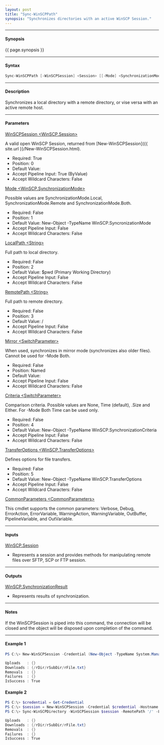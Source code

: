 ```yaml
---
layout: post
title: "Sync-WinSCPPath"
synopsis: "Synchronizes directories with an active WinSCP Session."
---
```


---

#### **Synopsis**

{{ page.synopsis }}

---

#### **Syntax**

```powershell
Sync-WinSCPPath [-WinSCPSession] <Session> [[-Mode] <SynchronizationMode>] [[-LocalPath] <String>] [[-RemotePath] <String>] [-Remove] [-Mirror] [[-Criteria] <SynchronizationCriteria>] [[-TransferOptions] <TransferOptions>] [<CommonParameters>]
```

---

#### **Description**

Synchronizes a local directory with a remote directory, or vise versa with an active remote host.

---

#### **Parameters**

[WinSCPSession \<WinSCP.Session\>](http://winscp.net/eng/docs/library_session)

A valid open WinSCP Session, returned from [New-WinSCPSession]({{ site.url }}/New-WinSCPSession.html).

* Required: True
* Position: 0
* Default Value:
* Accept Pipeline Input: True (ByValue)
* Accept Wildcard Characters: False

[Mode \<WinSCP.SynchronizationMode\>](http://winscp.net/eng/docs/task_synchronize_full#synchronization_mode)

Possible values are SynchronizationMode.Local, SynchronizationMode.Remote and SynchronizationMode.Both.

* Required: False
* Position: 1
* Default Value: New-Object -TypeName WinSCP.SyncronizationMode
* Accept Pipeline Input: False
* Accept Wildcard Characters: False

[LocalPath \<String\>](http://winscp.net/eng/docs/library_session_synchronizedirectories)

Full path to local directory.

* Required: False
* Position: 2
* Default Value: $pwd (Primary Working Directory)
* Accept Pipeline Input: False
* Accept Wildcard Characters: False

[RemotePath \<String\>](http://winscp.net/eng/docs/library_session_synchronizedirectories)

Full path to remote directory.

* Required: False
* Position: 3
* Default Value: /
* Accept Pipeline Input: False
* Accept Wildcard Characters: False


[Mirror \<SwitchParameter\>](http://winscp.net/eng/docs/library_session_synchronizedirectories)

When used, synchronizes in mirror mode (synchronizes also older files). Cannot be used for -Mode Both.

* Required: False
* Position: Named
* Default Value:
* Accept Pipeline Input: False
* Accept Wildcard Characters: False

[Criteria \<SwitchParameter\>](http://winscp.net/eng/docs/ui_synchronize#comparison_criteria)

Comparison criteria. Possible values are None, Time (default), .Size and Either. For -Mode Both Time can be used only.

* Required: False
* Position: 4
* Default Value: New-Object -TypeName WinSCP.SynchronizationCriteria
* Accept Pipeline Input: False
* Accept Wildcard Characters: False

[TransferOptions \<WinSCP.TransferOptions\>](http://winscp.net/eng/docs/library_transferoptions)

Defines options for file transfers.

* Required: False
* Position: 5
* Default Value: New-Object -TypeName WinSCP.TransferOptions
* Accept Pipeline Input: False
* Accept Wildcard Characters: False

[CommonParameters \<CommonParameters\>](http://go.microsoft.com/fwlink/?LinkID=113216)

This cmdlet supports the common parameters: Verbose, Debug, ErrorAction, ErrorVariable, WarningAction, WarningVariable, OutBuffer, PipelineVariable, and OutVariable.

---

#### **Inputs**

[WinSCP.Session](http://winscp.net/eng/docs/library_session)

* Represents a session and provides methods for manipulating remote files over SFTP, SCP or FTP session.

---

#### **Outputs**

[WinSCP.SynchronizationResult](http://winscp.net/eng/docs/library_synchronizationresult)

* Represents results of synchronization.

---

#### **Notes**

If the WinSCPSession is piped into this command, the connection will be closed and the object will be disposed upon completion of the command.

---

#### **Example 1**

```powershell
PS C:\> New-WinSCPSession -Credential (New-Object -TypeName System.Management.Automation.PSCredential -ArgumentList $env:USERNAME, (New-Object -TypeName System.Security.SecureString)) -HostName $env:COMPUTERNAME -Protocol Ftp | Sync-WinSCPDirectory -RemotePath '/' -LocalPath 'C:\lDir\' -Mode Local

Uploads   : {}
Downloads : {/rDir/rSubDir/rFile.txt}
Removals  : {}
Failures  : {}
IsSuccess : True
```

#### **Example 2**

```powershell
PS C:\> $credential = Get-Credential
PS C:\> $session = New-WinSCPSession -Credential $credential -Hostname 'myftphost.org' -SshHostKeyFingerprint 'ssh-rsa 1024 xx:xx:xx:xx:xx:xx:xx:xx:xx:xx:xx:xx:xx:xx:xx:xx'
PS C:\> Sync-WinSCPDirectory -WinSCPSession $session -RemotePath '/' -LocalPath 'C:\lDir\' -SyncMode Local

Uploads   : {}
Downloads : {/rDir/rSubDir/rFile.txt}
Removals  : {}
Failures  : {}
IsSuccess : True
```